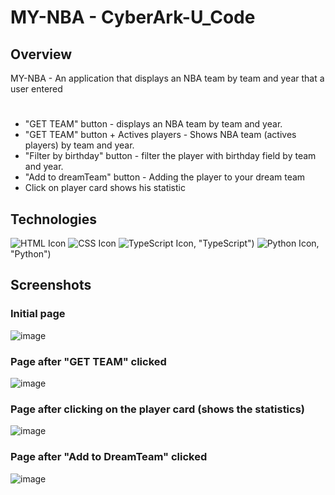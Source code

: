 # MY-NBA - CyberArk-U_Code

## Overview

MY-NBA - An application that displays an NBA team by team and year that a user entered
#  
- "GET TEAM" button - displays an NBA team by team and year.
- "GET TEAM" button + Actives players - Shows NBA team (actives players) by team and year.
- "Filter by birthday" button - filter the player with birthday field by team and year.
- "Add to dreamTeam" button - Adding the player to your dream team
- Click on player card shows his statistic

## Technologies
![HTML Icon](https://i.ibb.co/9tyHGr7/html-logo.png, "HTML")
![CSS Icon](https://i.ibb.co/b3QNSgX/css-logo.png, "CSS")
![TypeScript Icon](https://img.icons8.com/color/344/typescript.png), "TypeScript")
![Python Icon](https://img.icons8.com/color/344/python--v1.png), "Python")


## Screenshots
### Initial page
![image](https://user-images.githubusercontent.com/88106495/195982573-9390354b-558d-4715-8c6b-6965a32797ca.png)
### Page after "GET TEAM" clicked
![image](https://user-images.githubusercontent.com/88106495/195982588-57f8c723-9954-48d8-bb68-e3c52b33c766.png)
### Page after clicking on the player card (shows the statistics)
![image](https://user-images.githubusercontent.com/88106495/195982622-6b5494f8-ca35-4a74-a123-4192ee909d40.png)
### Page after "Add to DreamTeam" clicked
![image](https://user-images.githubusercontent.com/88106495/195982643-df19e1f7-2f42-4455-9c4e-f7da4139940f.png)
